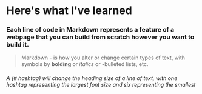 # Here's what I've learned

### Each line of code in Markdown represents a feature of a webpage that you can build from scratch however you want to build it.

> Markdown - is how you alter or change certain types of text, with symbols by **bolding** or *italics* or -bulleted lists, etc. 

###### A (# hashtag) will change the heading size of a line of text, with one hashtag representing the largest font size and six representing the smallest  
